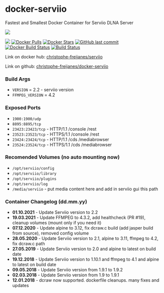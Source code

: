 # docker-serviio
Fastest and Smallest Docker Container for Serviio DLNA Server

[![](http://serviio.org/images/serviio.png)](http://serviio.org/) 

[![](https://images.microbadger.com/badges/image/cfreijanes/serviio.svg)](https://microbadger.com/images/cfreijanes/serviio) [![Docker Pulls](https://img.shields.io/docker/pulls/cfreijanes/serviio.svg)](https://hub.docker.com/r/cfreijanes/serviio/) [![Docker Stars](https://img.shields.io/docker/stars/cfreijanes/serviio.svg)](https://hub.docker.com/r/cfreijanes/serviio/) [![GitHub last commit](https://img.shields.io/github/last-commit/christophe-freijanes/docker-serviio.svg)](https://github.com/christophe-freijanes/docker-serviio) [![Docker Build Status](https://img.shields.io/docker/build/cfreijanes/serviio.svg)](https://hub.docker.com/r/cfreijanes/serviio/)
[![Build Status](http://ec2-44-200-134-0.compute-1.amazonaws.com:8080/buildStatus/icon?job=build-docker-serviio)](http://ec2-44-200-134-0.compute-1.amazonaws.com:8080/job/build-docker-serviio/)
  
Link on docker hub: [christophe-freijanes/serviio](https://hub.docker.com/r/cfreijanes/serviio/)

Link on github: [christophe-freijanes/docker-serviio](https://github.com/christophe-freijanes/docker-serviio)

### Build Args
 - `VERSION` = 2.2 - serviio version
 - `FFMPEG_VERSION` = 4.2

### Exposed Ports
 - `1900:1900/udp`
 - `8895:8895/tcp`
 - `23423:23423/tcp` - HTTP/1.1 /console /rest
 - `23523:23523/tcp` - HTTPS/1.1 /console /rest
 - `23424:23424/tcp` - HTTP/1.1 /cds /mediabrowser
 - `23524:23524/tcp` - HTTPS/1.1 /cds /mediabrowser

### Recomended Volumes (no auto mounting now)
 - `/opt/serviio/config`
 - `/opt/serviio/library`
 - `/opt/serviio/plugins`
 - `/opt/serviio/log`
 - `/media/serviio` - put media content here and add in serviio gui this path


### Container Changelog (dd.mm.yy)
 - **01.10.2021** - Update Serviio version to 2.2
 - **19.03.2021** - Update FFMPEG to 4.3.2, add healthcheck (PR #19), cleanup volumes (mount only if you need it)
 - **07.12.2020** - Update alpine to 3.12, fix dcraw.c build (add jasper build from source), removed config volume
 - **28.05.2020** - Update Serviio version to 2.1, alpine to 3.11, ffmpeg to 4.2, fix dcraw.c path
 - **27.05.2019** - Update Serviio version to 2.0 and alpine to latest on build date
 - **19.12.2018** - Update Serviio version to 1.10.1 and ffmpeg to 4.1 and alpine to latest on build date
 - **09.05.2018** - Update Serviio version from 1.9.1 to 1.9.2
 - **02.03.2018** - Update Serviio version from 1.9 to 1.9.1
 - **12.01.2018** - dcraw now supported. dockerfile cleanups. many fixes and updates
